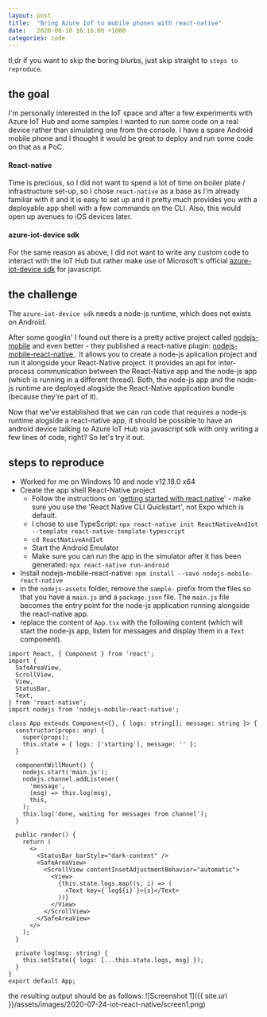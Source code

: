 ```yaml
---
layout: post
title:  "Bring Azure IoT to mobile phones with react-native"
date:   2020-06-10 16:16:06 +1000
categories: code
---
```

tl;dr if you want to skip the boring blurbs, just skip straight to `steps to reproduce`.

## the goal
I'm personally interested in the IoT space and after a few experiments with Azure IoT Hub and some samples I wanted to run some code on a real device rather than simulating one from the console. I have a spare Android mobile phone and I thought it would be great to deploy and run some code on that as a PoC.

#### React-native
Time is precious, so I did not want to spend a lot of time on boiler plate / infrastructure set-up, so I chose `react-native` as a base as I'm already familiar with it and it is easy to set up and it pretty much provides you with a deployable app shell with a few commands on the CLI. Also, this would open up avenues to iOS devices later.

#### azure-iot-device sdk

For the same reason as above, I did not want to write any custom code to interact with the IoT Hub but rather make use of Microsoft's official [azure-iot-device sdk](https://docs.microsoft.com/en-us/azure/iot-hub/iot-hub-devguide-sdks#azure-iot-hub-device-sdks) for javascript.

## the challenge
The `azure-iot-device sdk` needs a node-js runtime, which does not exists on Android. 

After some googlin' I found out there is a pretty active project called [nodejs-mobile](https://github.com/JaneaSystems/nodejs-mobile) and even better - they published a react-native plugin: [nodejs-mobile-react-native
](https://github.com/janeasystems/nodejs-mobile-react-native). It allows you to create a node-js aplication project and run it alongside your React-Native project. It provides an api for inter-process communication between the React-Native app and the node-js app (which is running in a different thread). Both, the node-js app and the node-js runtime are deployed alogside the React-Native application bundle (because they're part of it).

Now that we've established that we can run code that requires a node-js runtime alogside a react-native app, it should be possible to have an android device talking to Azure IoT Hub via javascript sdk with only writing a few lines of code, right? So let's try it out.

## steps to reproduce
* Worked for me on Windows 10 and node v12.18.0 x64
* Create the app shell React-Native project
  * Follow the instructions on '[getting started with react native](https://reactnative.dev/docs/0.61/getting-started)' - make sure you use the 'React Native CLI Quickstart', not Expo which is default.
  * I chose to use TypeScript: `npx react-native init ReactNativeAndIot --template react-native-template-typescript`
  * `cd ReactNativeAndIot`
  * Start the Android Emulator
  * Make sure you can run the app in the simulator after it has been generated: `npx react-native run-android`
* Install nodejs-mobile-react-native: `npm install --save nodejs-mobile-react-native`
* in the `nodejs-assets` folder, remove the `sample-` prefix from the files so that you have a `main.js` and a `package.json` file. The `main.js` file becomes the entry point for the node-js application running alongside the react-native app.
* replace the content of `App.tsx` with the following content (which will start the node-js app, listen for messages and display them in a `Text` component).
```tsx
import React, { Component } from 'react';
import {
  SafeAreaView,
  ScrollView,
  View,
  StatusBar,
  Text,
} from 'react-native';
import nodejs from 'nodejs-mobile-react-native';

class App extends Component<{}, { logs: string[]; message: string }> {
  constructor(props: any) {
    super(props);
    this.state = { logs: ['starting'], message: '' };
  }

  componentWillMount() {
    nodejs.start('main.js');
    nodejs.channel.addListener(
      'message',
      (msg) => this.log(msg),
      this,
    );
    this.log('done, waiting for messages from channel');
  }

  public render() {
    return (
      <>
        <StatusBar barStyle="dark-content" />
        <SafeAreaView>
          <ScrollView contentInsetAdjustmentBehavior="automatic">
            <View>
              {this.state.logs.map((s, i) => (
                <Text key={`log${i}`}>{s}</Text>
              ))}
            </View>
          </ScrollView>
        </SafeAreaView>
      </>
    );
  }

  private log(msg: string) {
    this.setState({ logs: [...this.state.logs, msg] });
  }
}
export default App;
```
the resulting output should be as follows: 
![Screenshot 1]({{ site.url }}/assets/images/2020-07-24-iot-react-native/screen1.png)